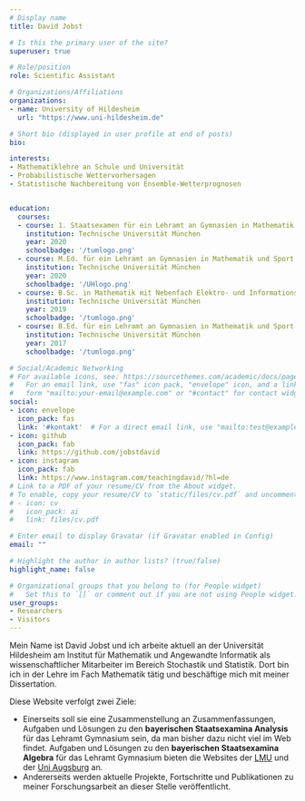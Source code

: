 ```yaml
---
# Display name
title: David Jobst

# Is this the primary user of the site?
superuser: true

# Role/position
role: Scientific Assistant

# Organizations/Affiliations
organizations:
- name: University of Hildesheim
  url: "https://www.uni-hildesheim.de"

# Short bio (displayed in user profile at end of posts)
bio:

interests:
- Mathematiklehre an Schule und Universität
- Probabilistische Wettervorhersagen
- Statistische Nachbereitung von Ensemble-Wetterprognosen


education:
  courses:
  - course: 1. Staatsexamen für ein Lehramt an Gymnasien in Mathematik und Sport
    institution: Technische Universität München
    year: 2020
    schoolbadge: '/tumlogo.png'
  - course: M.Ed. für ein Lehramt an Gymnasien in Mathematik und Sport
    institution: Technische Universität München
    year: 2020
    schoolbadge: '/UHlogo.png'
  - course: B.Sc. in Mathematik mit Nebenfach Elektro- und Informationstechnik
    institution: Technische Universität München
    year: 2019
    schoolbadge: '/tumlogo.png'
  - course: B.Ed. für ein Lehramt an Gymnasien in Mathematik und Sport
    institution: Technische Universität München
    year: 2017
    schoolbadge: '/tumlogo.png'

# Social/Academic Networking
# For available icons, see: https://sourcethemes.com/academic/docs/page-builder/#icons
#   For an email link, use "fas" icon pack, "envelope" icon, and a link in the
#   form "mailto:your-email@example.com" or "#contact" for contact widget.
social:
- icon: envelope
  icon_pack: fas
  link: '#kontakt'  # For a direct email link, use "mailto:test@example.org".
- icon: github
  icon_pack: fab
  link: https://github.com/jobstdavid
- icon: instagram
  icon_pack: fab
  link: https://www.instagram.com/teachingdavid/?hl=de
# Link to a PDF of your resume/CV from the About widget.
# To enable, copy your resume/CV to `static/files/cv.pdf` and uncomment the lines below.
# - icon: cv
#   icon_pack: ai
#   link: files/cv.pdf

# Enter email to display Gravatar (if Gravatar enabled in Config)
email: ""

# Highlight the author in author lists? (true/false)
highlight_name: false

# Organizational groups that you belong to (for People widget)
#   Set this to `[]` or comment out if you are not using People widget.
user_groups:
- Researchers
- Visitors
---
```


Mein Name ist David Jobst und ich arbeite aktuell an der Universität Hildesheim am Institut für Mathematik und Angewandte Informatik als wissenschaftlicher Mitarbeiter im Bereich Stochastik und Statistik. Dort bin ich in der Lehre im Fach Mathematik tätig und beschäftige mich mit meiner Dissertation.

Diese Website verfolgt zwei Ziele:
* Einerseits soll sie eine Zusammenstellung an Zusammenfassungen, Aufgaben und Lösungen zu den **bayerischen Staatsexamina Analysis** für das Lehramt Gymnasium sein, da man bisher dazu nicht viel im Web findet. Aufgaben und Lösungen zu den **bayerischen Staatsexamina Algebra** für das Lehramt Gymnasium bieten die Websites der [LMU](https://www.mathematik.uni-muenchen.de/~gerkmann/stexaufg/) und der [Uni Augsburg](https://www.uni-augsburg.de/de/fakultaet/mntf/math/prof/alg/lehre/examenskurs/examensaufgaben/) an.
* Andererseits werden aktuelle Projekte, Fortschritte und Publikationen zu meiner Forschungsarbeit an dieser Stelle veröffentlicht.
